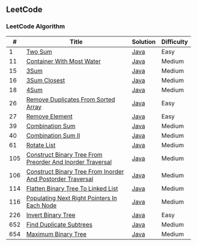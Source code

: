 ## LeetCode
### LeetCode Algorithm
| # | Title | Solution  | Difficulty |
| --- | --- | --- | --- |
| 1 | [Two Sum ](https://leetcode.com/problems/two-sum) | [Java](./src/main/java/me/foreti/leetcode/array/_1_two_sum_easy/Solution.java) | Easy |
| 11 | [Container With Most Water ](https://leetcode.com/problems/container-with-most-water) | [Java](./src/main/java/me/foreti/leetcode/array/_11_container_with_most_water_medium/Solution.java) | Medium |
| 15 | [3Sum ](https://leetcode.com/problems/3sum) | [Java](./src/main/java/me/foreti/leetcode/array/_15_3sum_medium/Solution.java) | Medium |
| 16 | [3Sum Closest ](https://leetcode.com/problems/3sum-closest) | [Java](./src/main/java/me/foreti/leetcode/array/_16_3sum_closest_medium/Solution.java) | Medium |
| 18 | [4Sum ](https://leetcode.com/problems/4sum) | [Java](./src/main/java/me/foreti/leetcode/array/_18_4sum_medium/Solution.java) | Medium |
| 26 | [Remove Duplicates From Sorted Array ](https://leetcode.com/problems/remove-duplicates-from-sorted-array) | [Java](./src/main/java/me/foreti/leetcode/array/_26_remove_duplicates_from_sorted_array_easy/Solution.java) | Easy |
| 27 | [Remove Element ](https://leetcode.com/problems/remove-element) | [Java](./src/main/java/me/foreti/leetcode/array/_27_remove_element_easy/Solution.java) | Easy |
| 39 | [Combination Sum ](https://leetcode.com/problems/combination-sum) | [Java](./src/main/java/me/foreti/leetcode/array/_39_combination_sum_medium/Solution.java) | Medium |
| 40 | [Combination Sum II ](https://leetcode.com/problems/combination-sum-ii) | [Java](./src/main/java/me/foreti/leetcode/array/_40_combination_sum_ii_medium/Solution.java) | Medium |
| 61 | [Rotate List ](https://leetcode.com/problems/rotate-list) | [Java](./src/main/java/me/foreti/leetcode/linkedlist/_61_rotate_list_medium/Solution.java) | Medium |
| 105 | [Construct Binary Tree From Preorder And Inorder Traversal ](https://leetcode.com/problems/construct-binary-tree-from-preorder-and-inorder-traversal) | [Java](./src/main/java/me/foreti/leetcode/tree/_105_construct_binary_tree_from_preorder_and_inorder_traversal_medium/Solution.java) | Medium |
| 106 | [Construct Binary Tree From Inorder And Postorder Traversal ](https://leetcode.com/problems/construct-binary-tree-from-inorder-and-postorder-traversal) | [Java](./src/main/java/me/foreti/leetcode/tree/_106_construct_binary_tree_from_inorder_and_postorder_traversal_medium/Solution.java) | Medium |
| 114 | [Flatten Binary Tree To Linked List ](https://leetcode.com/problems/flatten-binary-tree-to-linked-list) | [Java](./src/main/java/me/foreti/leetcode/tree/_114_flatten_binary_tree_to_linked_list_medium/Solution.java) | Medium |
| 116 | [Populating Next Right Pointers In Each Node ](https://leetcode.com/problems/populating-next-right-pointers-in-each-node) | [Java](./src/main/java/me/foreti/leetcode/tree/_116_populating_next_right_pointers_in_each_node_medium/Solution.java) | Medium |
| 226 | [Invert Binary Tree ](https://leetcode.com/problems/invert-binary-tree) | [Java](./src/main/java/me/foreti/leetcode/tree/_226_invert_binary_tree_easy/Solution.java) | Easy |
| 652 | [Find Duplicate Subtrees ](https://leetcode.com/problems/find-duplicate-subtrees) | [Java](./src/main/java/me/foreti/leetcode/tree/_652_find_duplicate_subtrees_medium/Solution.java) | Medium |
| 654 | [Maximum Binary Tree ](https://leetcode.com/problems/maximum-binary-tree) | [Java](./src/main/java/me/foreti/leetcode/tree/_654_maximum_binary_tree_medium/Solution.java) | Medium |
